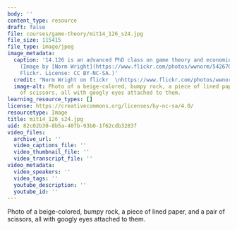 ```yaml
---
body: ''
content_type: resource
draft: false
file: courses/game-theory/mit14_126_s24.jpg
file_size: 115415
file_type: image/jpeg
image_metadata:
  caption: '14.126 is an advanced PhD class on game theory and economic applications.
    (Image by [Norm Wright](https://www.flickr.com/photos/wwnorm/54267081059/) on
    Flickr. License: CC BY-NC-SA.)'
  credit: "Norm Wright on flickr  \nhttps://www.flickr.com/photos/wwnorm/54267081059/"
  image-alt: Photo of a beige-colored, bumpy rock, a piece of lined paper, and a pair
    of scissors, all with googly eyes attached to them.
learning_resource_types: []
license: https://creativecommons.org/licenses/by-nc-sa/4.0/
resourcetype: Image
title: mit14_126_s24.jpg
uid: 82c02b30-8b5a-407b-93b0-1f62cdb3283f
video_files:
  archive_url: ''
  video_captions_file: ''
  video_thumbnail_file: ''
  video_transcript_file: ''
video_metadata:
  video_speakers: ''
  video_tags: ''
  youtube_description: ''
  youtube_id: ''
---
```

Photo of a beige-colored, bumpy rock, a piece of lined paper, and a pair of scissors, all with googly eyes attached to them.